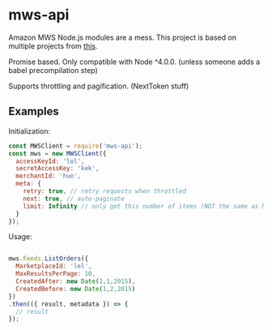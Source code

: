 mws-api
======

Amazon MWS Node.js modules are a mess. This project is based on multiple projects from [this](https://github.com/eibbors/mws-js/network).

Promise based. Only compatible with Node ^4.0.0. (unless someone adds a babel precompilation step)

Supports throttling and pagification. (NextToken stuff)

Examples
--------

Initialization:

```javascript
const MWSClient = require('mws-api');
const mws = new MWSClient({
  accessKeyId: 'lol',
  secretAccessKey: 'kek',
  merchantId: 'hue',
  meta: {
    retry: true, // retry requests when throttled
    next: true, // auto-paginate
    limit: Infinity // only get this number of items (NOT the same as MaxRequestsPerPage)
  }
});
```

Usage:

```javascript

mws.Feeds.ListOrders({
  MarketplaceId: 'lel',
  MaxResultsPerPage: 10,
  CreatedAfter: new Date(1,1,2015),
  CreatedBefore: new Date(1,2,2015)
})
.then(({ result, metadata }) => {
  // result
});
```
